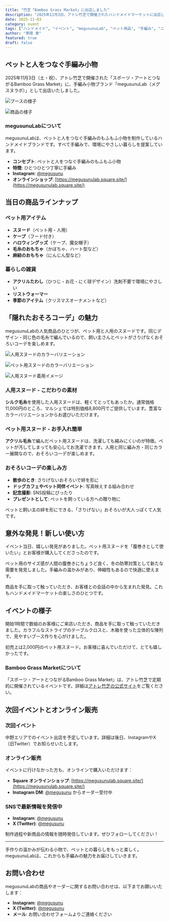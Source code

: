 ```yaml
---
title: "竹芝「Bamboo Grass Market」に出店しました"
description: "2025年11月3日、アトレ竹芝で開催されたハンドメイドマーケットに出店しました。ペットと人をつなぐ手編み小物「megusunuLab」の魅力をお届けします。"
date: 2025-11-03
category: event
tags: ["ハンドメイド", "イベント", "megusunuLab", "ペット用品", "手編み", "ニット"]
author: "草間 恵"
featured: true
draft: false
---
```


## ペットと人をつなぐ手編み小物

2025年11月3日（土・祝）、アトレ竹芝で開催された「スポーツ・アートとつながるBamboo Grass Market」に、手編み小物ブランド「megusunuLab（メグスヌラボ）」として出店いたしました。

<div class="image-grid">

![ブースの様子](/images/events/takeshiba-market/booth-cat.jpg)

![商品の様子](/images/events/takeshiba-market/products.jpg)

</div>

### megusunuLabについて

megusunuLabは、ペットと人をつなぐ手編みのもふもふ小物を制作しているハンドメイドブランドです。すべて手編みで、環境にやさしい暮らしを提案しています。

- **コンセプト**: ペットと人をつなぐ手編みのもふもふ小物
- **特徴**: ひとつひとつ丁寧に手編み
- **Instagram**: [@megusunu](https://www.instagram.com/megusunu/)
- **オンラインショップ**: [https://megusunulab.square.site/](https://megusunulab.square.site/)

## 当日の商品ラインナップ

### ペット用アイテム
- **スヌード**（ペット用・人用）
- **ケープ**（フード付き）
- **ハロウィングッズ**（ケープ、魔女帽子）
- **毛糸のおもちゃ**（かぼちゃ、ハート型など）
- **麻紐のおもちゃ**（にんじん型など）

### 暮らしの雑貨
- **アクリルたわし**（ひつじ・お花・にく球デザイン）洗剤不要で環境にやさしい
- **リストウォーマー**
- **季節のアイテム**（クリスマスオーナメントなど）

## 「隠れたおそろコーデ」の魅力

megusunuLabの人気商品のひとつが、ペット用と人用のスヌードです。同じデザイン・同じ色の毛糸で編んでいるので、飼い主さんとペットがさりげなくおそろいコーデを楽しめます。

<div class="image-grid">

![人用スヌードのカラーバリエーション](/images/events/takeshiba-market/snood-human.jpg)

![ペット用スヌードのカラーバリエーション](/images/events/takeshiba-market/snood-pet.jpg)

![人用スヌード着用イメージ](/images/events/takeshiba-market/snood-worn.png)

</div>

### 人用スヌード - こだわりの素材

**シルク毛糸**を使用した人用スヌードは、軽くてとってもあったか。通常価格11,000円のところ、マルシェでは特別価格8,800円でご提供しています。豊富なカラーバリエーションからお選びいただけます。

### ペット用スヌード - お手入れ簡単

**アクリル毛糸**で編んだペット用スヌードは、洗濯しても縮みにくいのが特徴。ペットが汚してしまっても安心してお洗濯できます。人用と同じ編み方・同じカラー展開なので、おそろいコーデが楽しめます。

### おそろいコーデの楽しみ方

- **散歩のとき**: さりげないおそろいで絆を形に
- **ドッグカフェやペット同伴イベント**: 写真映えする組み合わせ
- **記念撮影**: SNS投稿にぴったり
- **プレゼントとして**: ペットを飼っている方への贈り物に

ペットと飼い主の絆を形にできる、「さりげない」おそろいが大人っぽくて人気です。

## 意外な発見！新しい使い方

イベント当日、嬉しい発見がありました。ペット用スヌードを「腹巻きとして使いたい」とお客様が購入してくださったのです。

ペット用のサイズ感が人間の腹巻きにちょうど良く、冬の防寒対策として新たな需要を発見しました。手編みの温かみがあり、伸縮性もあるので快適に使えます。

商品を手に取って触っていただき、お客様との会話の中から生まれた発見。これもハンドメイドマーケットの楽しさのひとつです。

## イベントの様子

開始1時間で数組のお客様にご来店いただき、商品を手に取って触っていただきました。カラフルなストライプのテーブルクロスと、木箱を使った立体的な陳列で、見やすいブース作りを心がけました。

初売上は2,000円のペット用スヌード。お客様に喜んでいただけて、とても嬉しかったです。

### Bamboo Grass Marketについて

「スポーツ・アートとつながるBamboo Grass Market」は、アトレ竹芝で定期的に開催されているイベントです。詳細は[アトレ竹芝の公式サイト](https://www.atre.co.jp/takeshiba/news/5465/)をご覧ください。

## 次回イベントとオンライン販売

### 次回イベント
中野エリアでのイベント出店を予定しています。詳細は後日、InstagramやX（旧Twitter）でお知らせいたします。

### オンライン販売
イベントに行けなかった方も、オンラインで購入いただけます：

- **Square オンラインショップ**: [https://megusunulab.square.site/](https://megusunulab.square.site/)
- **Instagram DM**: [@megusunu](https://www.instagram.com/megusunu/) からオーダー受付中

### SNSで最新情報を発信中
- **Instagram**: [@megusunu](https://www.instagram.com/megusunu/)
- **X (Twitter)**: [@megusunu](https://x.com/megusunu)

制作過程や新商品の情報を随時発信しています。ぜひフォローしてください！

---

手作りの温かみが伝わる小物で、ペットとの暮らしをもっと楽しく。megusunuLabは、これからも手編みの魅力をお届けしていきます。

## お問い合わせ

megusunuLabの商品やオーダーに関するお問い合わせは、以下までお願いいたします：

- **Instagram**: [@megusunu](https://www.instagram.com/megusunu/)
- **X (Twitter)**: [@megusunu](https://x.com/megusunu)
- **メール**: お問い合わせフォームよりご連絡ください
